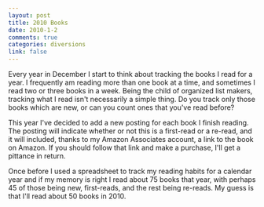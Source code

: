 ```yaml
--- 
layout: post
title: 2010 Books
date: 2010-1-2
comments: true
categories: diversions
link: false
---
```

Every year in December I start to think about tracking the books I read for a year. I frequently am reading more than one book at a time, and sometimes I read two or three books in a week. Being the child of organized list makers, tracking what I read isn't necessarily a simple thing. Do you track only those books which are new, or can you count ones that you've read before?

This year I've decided to add a new posting for each book I finish reading. The posting will indicate whether or not this is a first-read or a re-read, and it will included, thanks to my Amazon Associates account, a link to the book on Amazon. If you should follow that link and make a purchase, I'll get a pittance in return.

Once before I used a spreadsheet to track my reading habits for a calendar year and if my memory is right I read about 75 books that year, with perhaps 45 of those being new, first-reads, and the rest being re-reads. My guess is that I'll read about 50 books in 2010.
